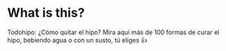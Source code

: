 # What is this?

Todohipo: ¿Cómo quitar el hipo? Mira aquí más de 100 formas de curar el hipo, bebiendo agua o con un susto, tú eliges 👍
